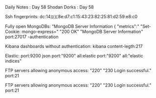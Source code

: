 Daily Notes : Day 58 
Shodan Dorks : Day 58

Ssh fingerprints: 
dc:14:de:8e:d7:c1:15:43:23:82:25:81:d2:59:e8:c0

Fully open MongoDBs:
"MongoDB Server Information { "metrics":" "Set-Cookie: mongo-express=" "200 OK" "MongoDB Server Information" port:27017 -authentication

Kibana dashboards without authentication:
kibana content-legth:217

Elastic:
port:9200 json port:"9200" all:elastic port:"9200" all:"elastic indices"

FTP servers allowing anonymous access:
"220" "230 Login successful." port:21

FTP servers allowing anonymous access:
"220" "230 Login successful." port:21